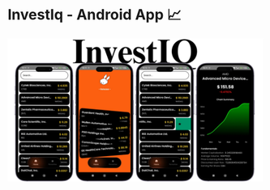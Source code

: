 # InvestIq - Android App 📈

![App Screenshot](https://github.com/shalenMathew/InvestIq-AndroidApp/blob/master/images/InvestIQ2.png)
